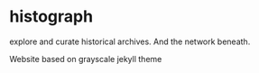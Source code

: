 # histograph

explore and curate historical archives. And the network beneath.

Website based on grayscale jekyll theme
